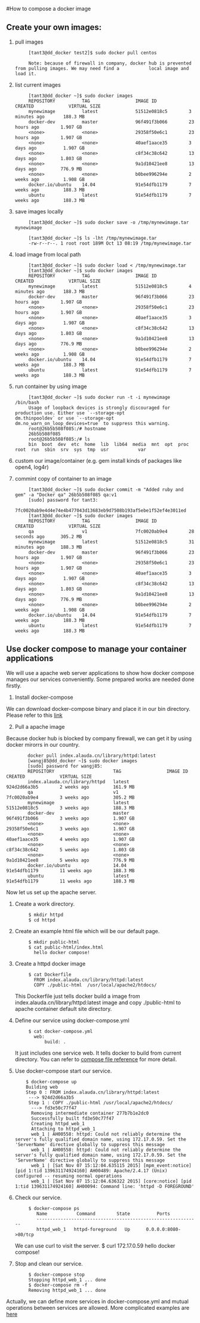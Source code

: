#How to compose a docker image

## Create your own images:

1. pull images

			[tant3@dd_docker test2]$ sudo docker pull centos

			Note: because of firewall in company, docker hub is prevented from pulling images. We may need find a 			local image and load it.

2. list current images

			[tant3@dd_docker ~]$ sudo docker images
			REPOSITORY          TAG                 IMAGE ID            CREATED             VIRTUAL SIZE
			mynewimage          latest              51512e0818c5        3 minutes ago       188.3 MB
			docker-dev          master              96f491f3b066        23 hours ago        1.907 GB
			<none>              <none>              29358f50e6c1        23 hours ago        1.907 GB
			<none>              <none>              40aef1aace35        3 days ago          1.907 GB
			<none>              <none>              c8f34c38c642        13 days ago         1.803 GB
			<none>              <none>              9a1d10421ee8        13 days ago         776.9 MB
			<none>              <none>              b0bee996294e        2 weeks ago         1.908 GB
			docker.io/ubuntu    14.04               91e54dfb1179        7 weeks ago         188.3 MB
			ubuntu              latest              91e54dfb1179        7 weeks ago         188.3 MB

3. save images locally

			[tant3@dd_docker ~]$ sudo docker save -o /tmp/mynewimage.tar mynewimage

			[tant3@dd_docker ~]$ ls -lht /tmp/mynewimage.tar
			-rw-r--r--. 1 root root 189M Oct 13 08:19 /tmp/mynewimage.tar

4. load image from local path

			[tant3@dd_docker ~]$ sudo docker load < /tmp/mynewimage.tar
			[tant3@dd_docker ~]$ sudo docker images
			REPOSITORY          TAG                 IMAGE ID            CREATED             VIRTUAL SIZE
			mynewimage          latest              51512e0818c5        4 minutes ago       188.3 MB
			docker-dev          master              96f491f3b066        23 hours ago        1.907 GB
			<none>              <none>              29358f50e6c1        23 hours ago        1.907 GB
			<none>              <none>              40aef1aace35        3 days ago          1.907 GB
			<none>              <none>              c8f34c38c642        13 days ago         1.803 GB
			<none>              <none>              9a1d10421ee8        13 days ago         776.9 MB
			<none>              <none>              b0bee996294e        2 weeks ago         1.908 GB
			docker.io/ubuntu    14.04               91e54dfb1179        7 weeks ago         188.3 MB
			ubuntu              latest              91e54dfb1179        7 weeks ago         188.3 MB

5. run container by using image

			[tant3@dd_docker ~]$ sudo docker run -t -i mynewimage /bin/bash
			Usage of loopback devices is strongly discouraged for production use. Either use `--storage-opt 			dm.thinpooldev` or use `--storage-opt dm.no_warn_on_loop_devices=true` to suppress this warning.
			root@26b5b508f085:/# hostname
			26b5b508f085
			root@26b5b508f085:/# ls
			bin  boot  dev  etc  home  lib  lib64  media  mnt  opt  proc  root  run  sbin  srv  sys  tmp  usr  			var 

6. custom our image/container (e.g. gem install kinds of packages like open4, log4r)

7. commint copy of container to an image

			[tant3@dd_docker ~]$ sudo docker commit -m "Added ruby and gem" -a "Docker qa" 26b5b508f085 qa:v1
			[sudo] password for tant3:
			7fc0020ab9e4d4e74e4b477043d13683eb9d7508b193af5ebe1f52ef4e3011ed
			[tant3@dd_docker ~]$ sudo docker images
			REPOSITORY          TAG                 IMAGE ID            CREATED             VIRTUAL SIZE
			qa                  v1                  7fc0020ab9e4        28 seconds ago      305.2 MB
			mynewimage          latest              51512e0818c5        31 minutes ago      188.3 MB
			docker-dev          master              96f491f3b066        23 hours ago        1.907 GB
			<none>              <none>              29358f50e6c1        23 hours ago        1.907 GB
			<none>              <none>              40aef1aace35        3 days ago          1.907 GB
			<none>              <none>              c8f34c38c642        13 days ago         1.803 GB
			<none>              <none>              9a1d10421ee8        13 days ago         776.9 MB
			<none>              <none>              b0bee996294e        2 weeks ago         1.908 GB
			docker.io/ubuntu    14.04               91e54dfb1179        7 weeks ago         188.3 MB
			ubuntu              latest              91e54dfb1179        7 weeks ago         188.3 MB


## Use docker compose to manage your container applications

We will use a apache web server applications to show how docker compose manages our services conveniently.
Some prepared works are needed done firstly.

1. Install docker-compose

We can download docker-compose binary and place it in our bin directory.
Please refer to this [link](https://docs.docker.com/compose/install)

2. Pull a apache image

Because docker hub is blocked by company firewall, we can get it by using docker mirorrs in our country.

            docker pull index.alauda.cn/library/httpd:latest
            [wangj85@dd_docker ~]$ sudo docker images
            [sudo] password for wangj85:
            REPOSITORY                      TAG                 IMAGE ID            CREATED             VIRTUAL SIZE
            index.alauda.cn/library/httpd   latest              924d2d66a3b5        2 weeks ago         161.9 MB
            qa                              v1                  7fc0020ab9e4        3 weeks ago         305.2 MB
            mynewimage                      latest              51512e0818c5        3 weeks ago         188.3 MB
            docker-dev                      master              96f491f3b066        3 weeks ago         1.907 GB
            <none>                          <none>              29358f50e6c1        3 weeks ago         1.907 GB
            <none>                          <none>              40aef1aace35        4 weeks ago         1.907 GB
            <none>                          <none>              c8f34c38c642        5 weeks ago         1.803 GB
            <none>                          <none>              9a1d10421ee8        5 weeks ago         776.9 MB
            docker.io/ubuntu                14.04               91e54dfb1179        11 weeks ago        188.3 MB
            ubuntu                          latest              91e54dfb1179        11 weeks ago        188.3 MB

        
Now let us set up the apache server.

1. Create a work directory.

            $ mkdir httpd
            $ cd httpd

2. Create an example html file which will be our default page.

            $ mkdir public-html   
            $ cat public-html/index.html
              hello docker compose!

3. Create a httpd docker image

            $ cat Dockerfile
              FROM index.alauda.cn/library/httpd:latest
              COPY ./public-html  /usr/local/apache2/htdocs/

   This Dockerfile just tells docker build a image from index.alauda.cn/library/httpd:latest image and copy ./public-html to apache container default site directory. 


4. Define our service using docker-compose.yml

            $ cat docker-compose.yml
              web:
                  build: .

   It just includes one service web. It tells docker to build from current directory. You can refer to [compose file reference](http://docs.docker.com/compose/compose-file/) for more detail.

5. Use docker-compose start our service.

           $ docker-compose up
           Building web
           Step 0 : FROM index.alauda.cn/library/httpd:latest
            ---> 924d2d66a3b5
            Step 1 : COPY ./public-html /usr/local/apache2/htdocs/
             ---> fd3e50c77f47
             Removing intermediate container 277b7b1e2dc0
             Successfully built fd3e50c77f47
             Creating httpd_web_1
             Attaching to httpd_web_1
             web_1 | AH00558: httpd: Could not reliably determine the server's fully qualified domain name, using 172.17.0.59. Set the 'ServerName' directive globally to suppress this message
             web_1 | AH00558: httpd: Could not reliably determine the server's fully qualified domain name, using 172.17.0.59. Set the 'ServerName' directive globally to suppress this message
             web_1 | [Sat Nov 07 15:12:04.635115 2015] [mpm_event:notice] [pid 1:tid 139631174924160] AH00489: Apache/2.4.17 (Unix) configured -- resuming normal operations
             web_1 | [Sat Nov 07 15:12:04.636322 2015] [core:notice] [pid 1:tid 139631174924160] AH00094: Command line: 'httpd -D FOREGROUND'

6. Check our service.

            $ docker-compose ps
               Name           Command        State          Ports
               -------------------------------------------------------------
               httpd_web_1   httpd-foreground   Up      0.0.0.0:8080->80/tcp

    We can use curl to visit the server.
            $ curl 172.17.0.59
            hello docker compose!

7. Stop and clean our service.
            
            $ docker-compose stop
            Stopping httpd_web_1 ... done
            $ docker-compose rm -f
            Removing httpd_web_1 ... done


Actually, we can define more services in docker-compose.yml and mutual operations between services are allowed. More complicated examples are [here](https://docs.docker.com/compose/gettingstarted/)
